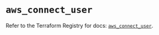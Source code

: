 # `aws_connect_user`

Refer to the Terraform Registry for docs: [`aws_connect_user`](https://registry.terraform.io/providers/hashicorp/aws/6.0.0/docs/resources/connect_user).
